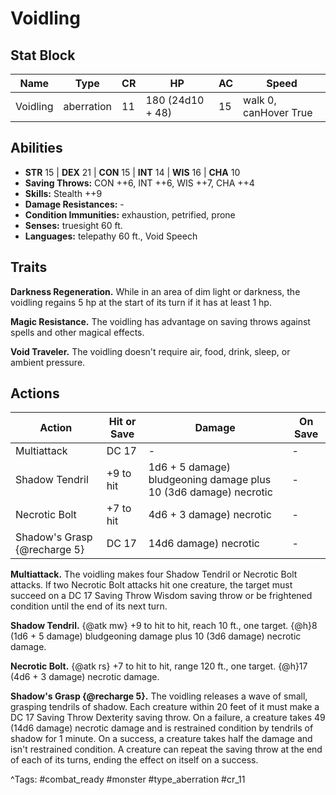 # Voidling

## Stat Block

| Name | Type | CR | HP | AC | Speed |
|------|------|----|----|----|-------|
| Voidling | aberration | 11 | 180 (24d10 + 48) | 15 | walk 0, canHover True |

## Abilities

- **STR** 15 | **DEX** 21 | **CON** 15 | **INT** 14 | **WIS** 16 | **CHA** 10
- **Saving Throws:** CON ++6, INT ++6, WIS ++7, CHA ++4  
- **Skills:** Stealth ++9  
- **Damage Resistances:** -  
- **Condition Immunities:** exhaustion, petrified, prone  
- **Senses:** truesight 60 ft.  
- **Languages:** telepathy 60 ft., Void Speech

## Traits

**Darkness Regeneration.** While in an area of dim light or darkness, the voidling regains 5 hp at the start of its turn if it has at least 1 hp.

**Magic Resistance.** The voidling has advantage on saving throws against spells and other magical effects.

**Void Traveler.** The voidling doesn't require air, food, drink, sleep, or ambient pressure.


## Actions

| Action | Hit or Save | Damage | On Save |
|--------|--------------|--------|----------|
| Multiattack | DC 17 | - | - |
| Shadow Tendril | +9 to hit | 1d6 + 5 damage) bludgeoning damage plus 10 (3d6 damage) necrotic | - |
| Necrotic Bolt | +7 to hit | 4d6 + 3 damage) necrotic | - |
| Shadow's Grasp {@recharge 5} | DC 17 | 14d6 damage) necrotic | - |

**Multiattack.** The voidling makes four Shadow Tendril or Necrotic Bolt attacks. If two Necrotic Bolt attacks hit one creature, the target must succeed on a DC 17 Saving Throw Wisdom saving throw or be frightened condition until the end of its next turn.

**Shadow Tendril.** {@atk mw} +9 to hit to hit, reach 10 ft., one target. {@h}8 (1d6 + 5 damage) bludgeoning damage plus 10 (3d6 damage) necrotic damage.

**Necrotic Bolt.** {@atk rs} +7 to hit to hit, range 120 ft., one target. {@h}17 (4d6 + 3 damage) necrotic damage.

**Shadow's Grasp {@recharge 5}.** The voidling releases a wave of small, grasping tendrils of shadow. Each creature within 20 feet of it must make a DC 17 Saving Throw Dexterity saving throw. On a failure, a creature takes 49 (14d6 damage) necrotic damage and is restrained condition by tendrils of shadow for 1 minute. On a success, a creature takes half the damage and isn't restrained condition. A creature can repeat the saving throw at the end of each of its turns, ending the effect on itself on a success.


^Tags: #combat_ready #monster #type_aberration #cr_11